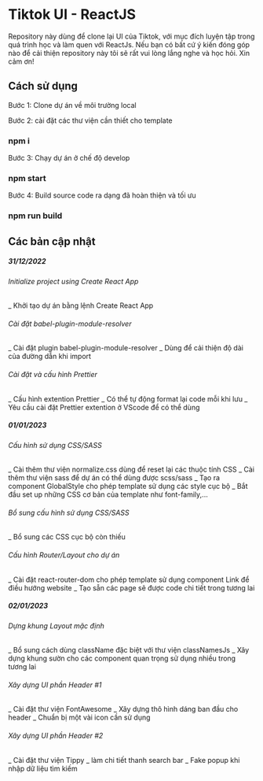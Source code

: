 # Tiktok UI - ReactJS

Repository này dùng để clone lại UI của Tiktok, với mục đích luyện tập trong quá trình học và làm quen với ReactJs. Nếu bạn có bất cứ ý kiến đóng góp nào để cải thiện repository này tôi sẽ rất vui lòng lắng nghe và học hỏi. Xin cảm ơn!

## Cách sử dụng

Bước 1: Clone dự án về môi trường local

Bước 2: cài đặt các thư viện cần thiết cho template

### npm i

Bước 3: Chạy dự án ở chế độ develop

### npm start

Bước 4: Build source code ra dạng đã hoàn thiện và tối ưu

### npm run build

## Các bản cập nhật

##### 31/12/2022

###### Initialize project using Create React App

\_ Khởi tạo dự án bằng lệnh Create React App

###### Cài đặt babel-plugin-module-resolver

_ Cài đặt plugin babel-plugin-module-resolver
_ Dùng để cải thiện độ dài của đường dẫn khi import

###### Cài đặt và cấu hình Prettier

_ Cấu hình extention Prettier
_ Có thể tự động format lại code mỗi khi lưu
\_ Yêu cầu cài đặt Prettier extention ở VScode để có thể dùng

##### 01/01/2023

###### Cấu hình sử dụng CSS/SASS

_ Cài thêm thư viện normalize.css dùng để reset lại các thuộc tính CSS
_ Cài thêm thư viện sass để dự án có thể dùng được scss/sass
_ Tạo ra component GlobalStyle cho phép template sử dụng các style cục bộ
_ Bắt đầu set up những CSS cơ bản của template như font-family,...

###### Bổ sung cấu hình sử dụng CSS/SASS

\_ Bổ sung các CSS cục bộ còn thiếu

###### Cấu hình Router/Layout cho dự án

_ Cài đặt react-router-dom cho phép template sử dụng component Link để điều hướng website
_ Tạo sẵn các page sẽ được code chi tiết trong tương lai

##### 02/01/2023

###### Dựng khung Layout mặc định

_ Bổ sung cách dùng className đặc biệt với thư viện classNamesJs
_ Xây dựng khung sườn cho các component quan trọng sử dụng nhiều trong tương lai

###### Xây dựng UI phần Header #1

_ Cài đặt thư viện FontAwesome
_ Xây dựng thô hình dáng ban đầu cho header
\_ Chuẩn bị một vài icon cần sử dụng

###### Xây dựng UI phần Header #2

_ Cài đặt thư viện Tippy
_ làm chi tiết thanh search bar
\_ Fake popup khi nhập dữ liệu tìm kiếm

